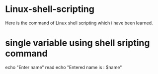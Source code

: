 # Linux-shell-scripting
Here is the command of Linux shell scripting which i have been learned.

# single variable using shell sripting command
echo "Enter name"
read 
echo "Entered name is : $name"
